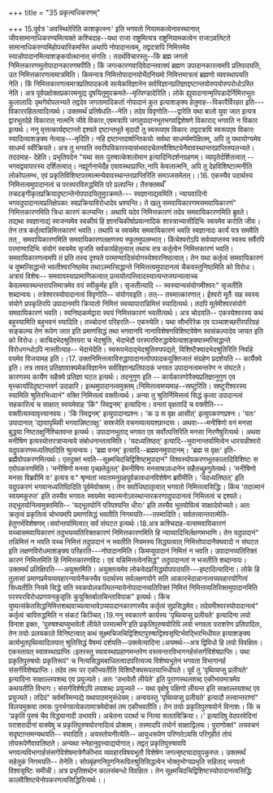 +++
title = "35 प्रकृत्यधिकरणम्"

+++
15.पूर्वत्र 'अवस्थितेरिति काशकृत्स्नः' इति भगवतो नियामकत्वेनावस्थानात् जीवसामानाधिकरण्यमित्यक्ते कश्चिदाह--यथा राजा राष्ट्रमित्यत्र राष्ट्रनियामकत्वेन राजाऽवत्ष्टिते सामानाधिकरण्यमिहोपचारिकमस्ति अथापि नोपादानत्वम्, तद्वदत्रापि निमित्तमेव स्यान्नोपादानमित्याशङ्कयोत्थानात् संगतिः। तदर्थविचारस्तु--किं ब्रह्म जगतो निमित्तकारणमुतोपादानकारणमपीति। किं जगत्कारणवादिवेदान्तवाक्यं ब्रह्मण उपादानकारत्वमपि प्रतिपादयति, उत निमित्तकारणत्वमात्रमिति। किमन्यत्र निमित्तोपादानयोर्भेदनियमो निमित्तमात्रत्वं ब्रह्मणो व्यवस्थापयति नेति। किं निमित्तकारणत्वमात्रप्रतिपादकत्वे सत्येकविज्ञानेन सर्वविज्ञानप्रतिज्ञाद्दष्टान्तयोरुपयोरुपरोधोऽस्ति नेति। अत्र पूर्वपक्षोक्तप्रकारमनूद्य दूषयितुमुपक्रमते--मृत्पिण्डादेरिति। लोके ह्युपादानान्मृत्पिडादेर्निमित्तभूतः कुलालादिः पृथगेवोपलभ्यते तद्वदेव जगतामादिकर्ता नोपादानं कुत इत्याशङ्क्य हेतुमाह--विकारैर्विरहत इति---विकाररहितत्वादित्यर्थः। उक्तमर्थं प्रतिषेधति--नेति। तदेव विवृणोति---द्वारेति यथा बालो युवा जात इत्यत्र द्वारभूतदेहे विकारात् नात्मनि जीवे विकारः,एवमत्रापि जगतुपादानभूतभगवद्विशेषणे विकाराद् भगवति न विकार इत्यर्थः। ननु मृत्तत्कार्यद्दष्टान्तो द्दश्यते द्दष्टान्तभूते मृदादौ तु स्वरूपएव विकारः तद्वदत्रापि स्वरूपएव विकारः स्यादित्याशङ्क्य नेत्याह---मृदिति। नहि द्दष्टान्तदार्षान्तिकयोः सर्वथा साधर्म्यमपेक्षितम्, अपि तु यथायोग्यमेव साधर्म्य स्वीक्रियते। अत्र तु भगवति स्वरीपविकारस्यासंभवादचेतनवैशिष्ट्येनैवावस्थान्तरप्राप्तिरुपलभ्यते। तददमाह- देहेति। प्रभृतिपदेन "यथा सतः पुरुषात्केशलोमान इत्यादिनिदर्शनग्रहणम्। व्यापृतेर्दर्शितत्वात् -- भगवद्व्यापारस्य दर्शितत्वात्। नह्यूर्णनाभेर्देह एवावस्थाप्राप्तिः,नापि केवलात्मनि, अपि तु देहविशिष्टात्मनीति लोकोपलम्भः, एवं प्रकृतिविशिष्टपरमात्मन्येवावस्थान्तरप्राप्तिरिति समञ्जसमेतत्।।16. एकस्यैव पदार्थस्य निमित्तत्वमुपादानत्वं च परस्परविरुद्धमिति परे प्रलपन्ति। तैरुक्तमर्थँ तचदङ्गीकृतप्रक्रियादृष्टान्तेनोपपादयितुमुपक्रमते--- स्वज्ञानाद्यवमिति। न्यायवादिनो भगवदुपादानत्वप्रतिक्षेपकाः स्वप्रक्रियाविरोधादेव भ्रश्यन्ति। ते खलु समवायिकारणमसमवायिकारणं" निमित्तकारणमिति त्रिधा कारणं कल्प्यन्ति। अथापि यदेव निमित्तकारणं तदेव समवायिकारणमिति ब्रुवते। तद्यथा स्वज्ञानाद्यं स्वजन्यमेव स्वकीयं हि ज्ञानचिकीर्षाप्रयत्नादिकं शास्त्राभ्यासीदिभिः स्वयमेव करोति जीवः। तेन तत्र कर्तृत्वान्निमित्तकारणं भवति। तथापि च स्वयमेव समवायिकारणं भवति स्वज्ञानादः कार्यं यत्र समवैति तत् , समवायिकारणमिति समवायिकारणलक्षणस्य स्फुतमुपलम्भात्। किंचेश्वरोऽपि सर्वव्याप्तस्य स्वस्य सर्वैरपि परमाण्वादिभिः संयोगं स्वयमेव सृजति सर्वकार्यहेतुत्वात् तथाच तत्र कर्तृत्वेन निमित्तकारणं भवति। समवायिकारणत्वमपि तं प्रति तस्य दृश्यते परमाण्वादिसंयोगस्येश्वरनिष्ठत्वात्। तेन यथा कर्तृत्वं समवायिकारणं च युष्मत्सिद्धान्ते भवतीश्वरनिष्ठमेव तथाऽस्मत्सिद्धान्ते निमित्तत्वमुपादानत्वं चैकवस्तुनिष्ठमिति को विरोधः। अत्रायं विशेषः-- समवायस्याप्रामाणिकत्वात् प्रत्ययोत्पत्तिवादस्यात्यन्तजघन्यत्वाच्च केवलमवस्थन्तरापत्तिमात्रमेव वयं स्वीकुर्मह इति। सृजतीत्यादि -- स्वस्यान्यसंयोगमीश्वरः" सृजतीति शब्दान्वयः। तत्रेश्वरस्योपादानत्वं विवृणोति-- संयोगवइति। तत्-- तस्मात्कारणात्। ईश्वरो मूर्तैः सह स्वस्य संयोगे प्रपकृतिरपि उपादानमपि क्रियातो निमित्तं स्वव्यापारान्निमित्तं स्यादित्यर्थः। तदपि मूर्तमीश्वरसंयोगे समवायिकारणं भवति। स्वनिष्ठकर्मद्वारा स्वयं निमित्तकारणं भवतीत्यर्थः। अत्र चोदयति-- एकस्येश्वरस्य कथं बहुस्यामिति बहुभवनं स्यादिति। तच्चोदनां परिहरति-- एकस्येति। यथा सौभरिरेक एव पञ्चाशच्छरीरपरिग्रहं सङ्कल्प्य तेन रूपेण जात इति प्रमाणसिद्धं तथा भगवानपि नानाविशेषणविशिष्टवेषेण स्वसंकल्पादेव जायत इति को विरोधः। काचिदभेदश्रुतिरपरा च भेदश्रुतिः, भेदाभेदौ परस्परविरुद्धावेवेत्याशङ्क्यास्मत्सिद्धान्ते विरोधगन्धोऽपि नास्तीत्याह-- भेदाभेदेति। स्वरूपभेदाद्भेदश्रुतिरुपपद्यते, विशिष्टैक्यादभेदश्रुतिरिति निर्वाहे वयमेव विजयामह इति।।17. उक्तनिमित्तत्वाविरुद्धापादानत्वोपपादकयुक्तिजातं संग्रहेण प्रदर्शयति -- कार्यैक्ये इति। तत्र तावत् प्रतिज्ञावाक्यमेकविज्ञानेन सर्वविज्ञानप्रतिपादकं भगवत उपादानत्वमन्तरेण न संघटते। कारणस्य कार्येण सहैक्ये प्रतिज्ञा घटत इत्यर्थः। तदनुगुण इति -- कार्यकारणोरैक्यप्रतिज्ञानुगुण एव मृत्त्कार्यादिदृष्टान्तवर्ग उदाहारि। इत्थमुपादानत्वमुक्तम्।निमित्तत्वमप्यमाह--स्रष्टुरिति। स्रष्टुरीश्वरस्य स्यामिति श्रुतिरभिध्यानं" वक्ति निमित्तत्वं वक्तीत्यर्थः। अन्या तु श्रुतिर्निमित्तत्वं सिद्धं कृत्वा उपादानत्वं सहकारित्वं च साक्षात् स्वयमेवाह 'किं" स्विद्वनम्' इत्यादिना। वनतां वृक्षतादिं च वक्तीति---वक्तीत्यस्यावृत्त्यानवयः। 'किं स्विद्वनम्' इत्युपादानप्रश्नः। 'क उ स वृक्ष आसीत्' इत्युपकरणप्रश्नः। 'यतः' उपादानात् 'द्यावापृथिवी भगवान्निष्टतक्षुः' सस्रजेति वचनव्यत्ययश्छान्दसः। अथवा---मनीषिणो वनं मनसा बुद्ध्या निष्टतक्षुर्निश्चितवन्त इत्यर्थः। उपादानभूताद् भगवत एव सर्वोत्पत्तिरिति मनसा निरणैषुरित्यर्थः। अथवा मनीषिण इत्यस्योत्तरत्राप्यन्वये संबोधनान्तत्वमिति। 'यदध्यतिष्ठत्' इत्यादि--भुवानान्तर्यामित्वेन धारयन्नीश्वरो यदुपकरणमध्यतिष्ठदिति श्रुत्यन्वयः। 'ब्रह्म वनम्' इत्यादि--ब्रह्मवनमुपादानम्। 'ब्रह्म स वृक्षः' इति-ब्रह्मैवोपकरणमित्यर्थः। एतदुक्तं भवति--सूक्ष्मचिदचिद्विशिष्टमुपादानं" विश्वस्योपकरणभूतकालादिविशिष्टः स एवोपकरणमिति। 'मनीषिणो मनसा पृच्छतेदुतत्' हेमनीषिणः मनसाषऽवधानेन सहैतच्छ्रुणुतेत्यर्थः। 'मनीषिणो मनसा विब्रवीमि वः' इत्यत्र वः" श्रृण्वतां भवतामनुग्रहपूर्वकावधानविशेषेण ब्रवीमीति। 'यदध्यतिष्ठत्' इति यदुपकरणं भगवानध्यतिष्ठिदिति पूर्वमेवोक्तम्। तेन सर्वाधिष्ठातृत्वात् भगवतो निमित्तत्वसिद्धिः। किंच 'तदात्मानं स्वयमकुरुत' इति तस्यैव भगवतः स्वयमेव स्वात्मनोऽवस्थान्तरकरणादुपादानत्वं निमित्तत्वं च द्दश्यते। तद्भूतयोनित्वमुक्तमिति-- 'यद्भूतयोनिं परिपश्यन्ति धीराः' इति तस्यैव भूतयोवित्वं साक्षादेवोच्यते। अतः क्रतृत्वं प्रकृतित्वं चोभयमपि प्रमाणसिद्धं भवतीति निगमयति---तस्मादिति। सर्वतत्त्वान्तरात्मेति-हेतुगर्भविशेषणम्।सर्वान्तर्यामित्वात् सर्वं संघटत इत्यर्थः।18.अत्र कश्चिदाह-यत्समवायिकारणं यच्चासमवायिकारणं तदुभयव्यतिरिक्तकारणं निमित्तकारणमिति हि न्याय्वादिभिर्लक्षणमभाणि। तेन यदुपादानं" तन्निमित्तं न भवति यच्च निमित्तं तदुपादानं न भवतीति नियमस्य सिद्ध्यत्वात् निमित्तोपादानैक्यवादो न संघटत इति लक्षणविरोधमाशङ्क्य परिहरति---नोपादानमिति। किमप्युपादानं निमित्तं न भवति। उपादानव्यतिरिक्तं कारणं निमित्तमिति हि निमित्तकारणविदः। एवं यन्निमित्तत्वेनसिद्धं" तदुपादानतां न भजतीति शब्दान्वयः। उक्तमर्थं प्रतिक्षिपति---अयुक्तमिति। अयुक्तत्वमेव लोकवेदप्रसिद्ध्योपपादयति---इष्टादित्यादिना। लोके हि तुलासां प्रमाणप्रमेयव्यवहारन्यायेनैकस्यैव पदार्थस्य सर्वलक्षणयोगे सति आकारभेदान्नानात्वव्यवहारयोगित्वं सिध्यतीति नियमे सिद्धे सति स्वकपोलकल्पितन्यायेनोपादानव्यतिरिक्तं निमित्तं निमित्तव्यतिरिक्तमुपादानमिति परस्परविरोधप्रणयनकुसृतिः कुयुक्तिर्बालचिन्ताविपाक" इत्यर्थः। किंच युष्यत्संकेतसिद्धनिमित्तशब्दवाच्यत्वाभावेऽप्यपादानकारणस्यैव कर्तृत्वं सुप्रसिद्धमेव। तदेवमीश्वरस्योपादानत्वं" कर्तृत्वं चाविरुद्धमिति न संकटं किञ्चित्।19.ननु स्वकारणे कार्यस्य 'पृथिव्यप्सु प्रलीयते' इत्यादिना लयो विनाश इक्तः, 'पुरुषश्चाप्युभावेतौ लीयेते परमात्मनि'इति प्रकृतिपुरुषयोरिपि लयो भगवता पराशरेण प्रतिपादितः, तेन तयोः प्रलयकाले विनिष्टत्वात् कथं सूक्ष्मचिजचिद्विशिष्टपुरुषाद्विश्वसृष्टिर्भवद्भिरभिधीयत इत्याशङ्क्य कार्यभूतपृथिव्यादिलयात् श्रुतिसिद्धं वैषम्यं दर्शयति--उक्त्वेत्यादिना।अयमर्थः--अत्र द्विविधो हि लयो विवक्षितः।एकस्तावत् स्वावस्थाप्राप्तिः।इतरस्तु स्वावस्थाप्रहाणमन्तरेण वस्त्वन्तरविभागनर्हसंसर्गविशेषप्राप्तिः। यथा प्रकृतिपुरुषयोः प्रकृतिरूपं" च नित्यसिद्धमबाधितत्वादपरित्यज्य विशेष्यभूतेन भगवता विभागानर्ह संसर्गविशेषप्राप्तिः। तदेव तमः पर एकीभवतीति विशिष्टैक्यरूपतयाभिधीयते। पूर्वं तु 'पृथिव्यप्सु प्रलीयते' इत्यादिना साक्षाल्लयशब्द एव प्रयुज्यते। अतः 'उभावेतौ लीयेते' इति पुराणस्थलशब्द एकीभावमात्रमेव कथयतीति विभागः। संसर्गविशेषेऽपि लयशब्दः प्रयुज्यते -- यथा वृक्षेषु पक्षिणो लीयन्त इति साक्षाल्लयशब्द एव प्रयुज्यते। तदिदं" सर्वमस्मिन्पद्ये यथापाठमनुसंधेयम्। अन्वयस्तु 'पृथिव्यप्सु प्रलीयते' इत्यादौ तत्त्वान्तराणां" विलयमुक्त्वा तमसः पुनर्भगवत्येकतामात्रमेवोक्तं तम एकीभवतीति। तेन तयोः प्रकृतिपुरुषयोर्न विनाशः। किं च 'प्रकृतिं पुरुषं चैव विद्ध्यानादी उभावपि। अचेतना परार्था च नित्या सततविक्रिया।।' इत्यादिषु वेदपरवेदिनां पराशरादीनां वाक्येषु च प्रकृतिपुरुषयोरनादित्वं प्रोक्तम्। तस्मादपि तयोर्न साक्षाद्विलयः। पुराणोक्तं" लयवचनं सदृष्टान्तमन्यथयति-- स्यादिति। अयस्तोयनीत्येति-- आयुधरूपेण परिणतेऽयसि परिगृहीतं तोयं तोयरूपेणैवावतिष्ठते। अन्यथा स्नेहानुवृत्त्याद्ययोगात्। तद्वत् प्रकृतिपुरुषावपि भगवत्यविभागार्हसंसर्गविशेषमात्रेणैकीभाव व्यवहारविषयभूतौ विशेषेण जगत्सृष्ट्यादावुपकुरुतः। उक्तमर्थं सहेतुकं निगमयति-- तेनेति। सोपबृंहणनिपुणनिरूपितश्रुतिसिद्धत्वेन भोक्तृभोग्यप्रभृति सहिताद् भगवतो विश्वसृष्टिः समीची। अत्र प्रभृतिशब्देन कालसंबन्धो विवक्षितः। तेन सूक्ष्मचिदचिद्विशिष्टस्योपादानत्वसिद्धिः कालवैशिष्ट्येनोपकरणत्वसिद्धिरित्यर्थः।।